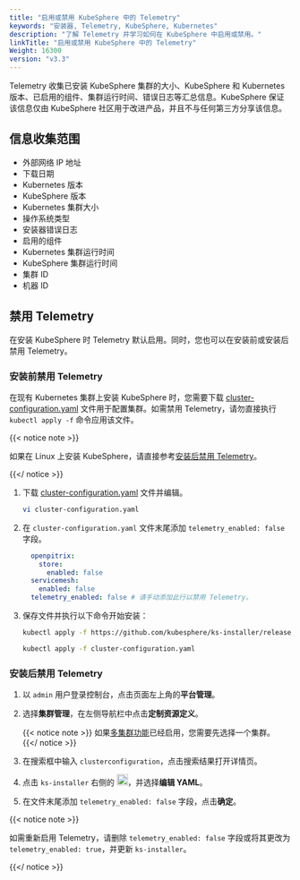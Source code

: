 ```yaml
---
title: "启用或禁用 KubeSphere 中的 Telemetry"
keywords: "安装器, Telemetry, KubeSphere, Kubernetes"
description: "了解 Telemetry 并学习如何在 KubeSphere 中启用或禁用。"
linkTitle: "启用或禁用 KubeSphere 中的 Telemetry"
Weight: 16300
version: "v3.3"
---
```


Telemetry 收集已安装 KubeSphere 集群的大小、KubeSphere 和 Kubernetes 版本、已启用的组件、集群运行时间、错误日志等汇总信息。KubeSphere 保证该信息仅由 KubeSphere 社区用于改进产品，并且不与任何第三方分享该信息。

## 信息收集范围

- 外部网络 IP 地址
- 下载日期
- Kubernetes 版本
- KubeSphere 版本
- Kubernetes 集群大小
- 操作系统类型
- 安装器错误日志
- 启用的组件
- Kubernetes 集群运行时间
- KubeSphere 集群运行时间
- 集群 ID
- 机器 ID

## 禁用 Telemetry

在安装 KubeSphere 时 Telemetry 默认启用。同时，您也可以在安装前或安装后禁用 Telemetry。

### 安装前禁用 Telemetry

在现有 Kubernetes 集群上安装 KubeSphere 时，您需要下载 [cluster-configuration.yaml](https://github.com/kubesphere/ks-installer/releases/download/v3.3.2/cluster-configuration.yaml) 文件用于配置集群。如需禁用 Telemetry，请勿直接执行 `kubectl apply -f` 命令应用该文件。

{{< notice note >}}

如果在 Linux 上安装 KubeSphere，请直接参考[安装后禁用 Telemetry](../telemetry/#安装后禁用-telemetry)。

{{</ notice >}}

1. 下载 [cluster-configuration.yaml](https://github.com/kubesphere/ks-installer/releases/download/v3.3.2/cluster-configuration.yaml) 文件并编辑。

    ```bash
    vi cluster-configuration.yaml
    ```

2. 在 `cluster-configuration.yaml` 文件末尾添加 `telemetry_enabled: false` 字段。

    ```yaml
      openpitrix:
        store:
          enabled: false
      servicemesh:
        enabled: false
      telemetry_enabled: false # 请手动添加此行以禁用 Telemetry。
    ```

3. 保存文件并执行以下命令开始安装：

    ```bash
    kubectl apply -f https://github.com/kubesphere/ks-installer/releases/download/v3.3.2/kubesphere-installer.yaml
    
    kubectl apply -f cluster-configuration.yaml
    ```

### 安装后禁用 Telemetry

1. 以 `admin` 用户登录控制台，点击页面左上角的**平台管理**。

2. 选择**集群管理**，在左侧导航栏中点击**定制资源定义**。

    {{< notice note >}}
如果[多集群功能](../../../multicluster-management/)已经启用，您需要先选择一个集群。
    {{</ notice >}}

3. 在搜索框中输入 `clusterconfiguration`，点击搜索结果打开详情页。

4. 点击 `ks-installer` 右侧的 <img src="/images/docs/v3.x/zh-cn/faq/installation/telemetry-in-kubesphere/three-dots.png" height="20px">，并选择**编辑 YAML**。

5. 在文件末尾添加 `telemetry_enabled: false` 字段，点击**确定**。


{{< notice note >}}

如需重新启用 Telemetry，请删除 `telemetry_enabled: false` 字段或将其更改为 `telemetry_enabled: true`，并更新 `ks-installer`。

{{</ notice >}}
